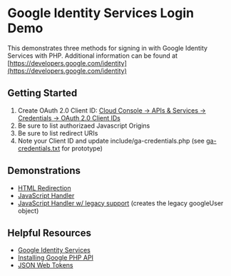 Google Identity Services Login Demo
===================================

This demonstrates three methods for signing in with Google Identity Services with PHP. Additional information can be found at [https://developers.google.com/identity](https://developers.google.com/identity)

Getting Started
---------------

1.  Create OAuth 2.0 Client ID: [Cloud Console -> APIs & Services -> Credentials -> OAuth 2.0 Client IDs](https://console.cloud.google.com/apis/credentials)
2.  Be sure to list authorizaed Javascript Origins
3.  Be sure to list redirect URIs
4.  Note your Client ID and update include/ga-credentials.php (see <a href="include/ga-credentials.txt">ga-credentials.txt</a> for prototype)

Demonstrations
--------------

*   [HTML Redirection](demo-redirect.php)
*   [JavaScript Handler](demo-js.php)
*   [JavaScript Handler w/ legacy support](demo-js.php) (creates the legacy googleUser object)

Helpful Resources
--------------

*   [Google Identity Services](https://developers.google.com/identity)
*   [Installing Google PHP API](https://github.com/googleapis/google-api-php-client)
*   [JSON Web Tokens](https://jwt.io/)
